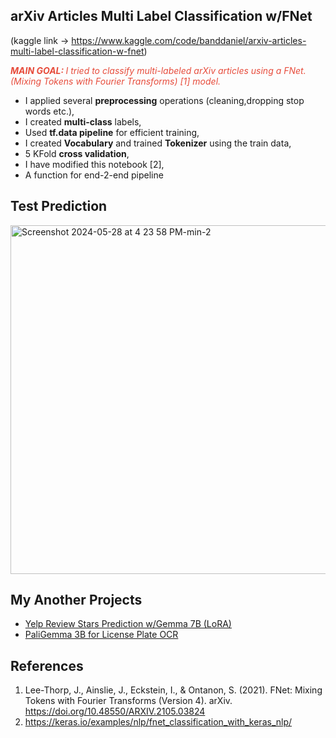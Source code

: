 ## arXiv Articles Multi Label Classification w/FNet

(kaggle link -> https://www.kaggle.com/code/banddaniel/arxiv-articles-multi-label-classification-w-fnet)

<i><span style="color:#e74c3c;"><b>MAIN GOAL: </b> I tried to classify multi-labeled arXiv articles using a FNet. (Mixing Tokens with Fourier Transforms) [1] model.</span></i>


* I applied several <b>preprocessing</b> operations (cleaning,dropping stop words etc.),
* I created <b>multi-class</b> labels,
* Used <b>tf.data pipeline</b> for efficient training,
* I created <b>Vocabulary</b> and trained <b>Tokenizer</b> using the train data,
* 5 KFold <b>cross validation</b>,
* I have modified this notebook [2],
* A function for end-2-end pipeline

## Test Prediction
<img width="558" alt="Screenshot 2024-05-28 at 4 23 58 PM-min-2" src="https://github.com/john-fante/my-deep-learning-projects/assets/50263592/bf186107-e47a-4857-a732-978aba432363">



## My Another Projects
* [Yelp Review Stars Prediction w/Gemma 7B (LoRA)](https://www.kaggle.com/code/banddaniel/yelp-review-stars-prediction-w-gemma-7b-lora)
* [PaliGemma 3B for License Plate OCR](https://www.kaggle.com/code/banddaniel/paligemma-3b-for-license-plate-ocr)

## References
1. Lee-Thorp, J., Ainslie, J., Eckstein, I., & Ontanon, S. (2021). FNet: Mixing Tokens with Fourier Transforms (Version 4). arXiv. https://doi.org/10.48550/ARXIV.2105.03824
2. https://keras.io/examples/nlp/fnet_classification_with_keras_nlp/
